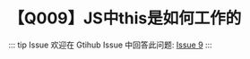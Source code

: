 # 【Q009】JS中this是如何工作的


::: tip Issue
欢迎在 Gtihub Issue 中回答此问题: [Issue 9](https://github.com/kangyana/daily-question/issues/9)
:::

